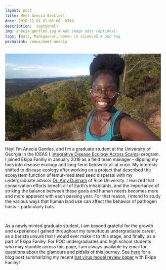 ```yaml
---
layout: post
title: Meet Anecia Gentles!
date: 2020-12-01 01:00:00 -0700
description:  (optional)
img: anecia_gentles.jpg # Add image post (optional)
tags: [bats, Madagascar, women in science] # add tag
permalink: /news/meet-anecia
---
```

<img src="/assets/img/anecia_gentles.jpg" alt="anecia" class="img-left-w-text" />

Hey! I’m Anecia Gentles, and I’m a graduate student at the University of Georgia in the IDEAS ( [Integrative Disease Ecology Across Scales](https://ideas.ecology.uga.edu/)) program. I joined Ekipa Fanihy in January 2019 as a field team manager – dipping my toes into disease ecology and long-term fieldwork all at once. My interests shifted to disease ecology after working on a project that described the ecosystem function of lemur-mediated seed dispersal with my undergraduate advisor [Dr. Amy Dunham](https://amydunham.weebly.com/) of Rice University. I realized that conservation efforts benefit all of Earth’s inhabitants, and the importance of striking the balance between these goals and human needs becomes more and more apparent with each passing year. For that reason, I intend to study the various ways that human land use can affect the behavior of pathogen hosts – particularly bats.

<br />

As a newly minted graduate student, I am beyond grateful for the growth and experience I gained throughout my tumultuous undergraduate career, as a barista unsure that I would ever make it to this stage, and finally, as a part of Ekipa Fanihy. For POC undergraduates and high school students who may stumble across this page, I am always available by email for questions about the glamours and pitfalls of this journey. See [here](https://brooklab.org/news/2020-12-02-ag-post) for a blog post summarizing my recent [bat virus model review paper](https://www.tandfonline.com/doi/full/10.1080/20477724.2020.1833161) with Ekipa Fanihy!